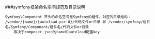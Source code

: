 
###symfony框架命名空间规范及目录说明
```
Symfony\Component 开头的命名空间是Symfony的组件，对应的目录结构： /vendor/{name}/{autoload.psr-0}/代码文件or目录 如 /vendor/symfony/组件名/Symfony/Component/组件名/代码文件or目录
    取决于composer.json的name和autoload配置key

```
